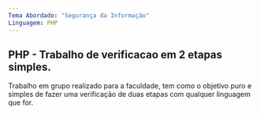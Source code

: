 ```yaml
---
Tema Abordado: "Segurança da Informação"
Linguagem: PHP
---
```


## PHP - Trabalho de verificacao em 2 etapas simples.

Trabalho em grupo realizado para a faculdade, tem como o objetivo
puro e simples de fazer uma verificação de duas etapas com qualquer
linguagem que for.